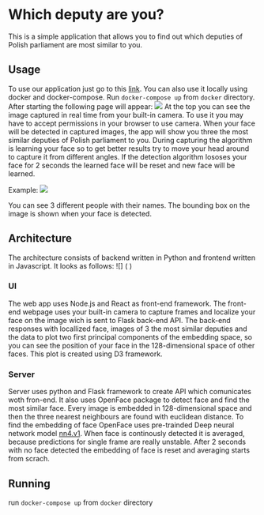 # Which deputy are you?

This is a simple application that allows you to find out which deputies of Polish parliament are most similar to you. 

## Usage

To use our application just go to this [link](http://13.95.133.4:3000). You can also use it locally using docker and docker-compose. Run `docker-compose up` from `docker` directory. After starting the following page will appear:
![](https://lh3.googleusercontent.com/GxPmJXVw-DhOLwAiNCs19YQFgJ422zzk5-6jxaGLFeiZ7jooVTutXtXUIj9-2xJbSxZIgq2Yt1u-m0eWyyuvCK9UsxphR0mED4zTWXN5Z96K6IgaSCKuDtaK6xhX2zusgLrZOk_48FH8p3S3Uhjp-Z_a4PX4CqpFD8Uef_WrvJG3wbKIZU08BYSOWjyzl8zN2Enmq85Imf3Khu1K91CJTjyU0cZ_TylI-M-4j31SHnivujcMsRClkGswuYRHZJ71zzopBjynTQnQYQY-RwOqWm1MNW_pYB8m-Cc1Ms0bNj9R6SyhnMh6WgEQ7T7iEz7BuKGwZ4hp4aQVHVdwQg_wjNJ0v1udQ4lyOCDBpSQr1kIrZRnRNYYj4nNG2wtQhV-8PTpc4wK6GKQuy_NARtocT6QO3IDhAyG-M5uXzamI6h2UBWshqJnwpHhJf_2Dg_p_QqY5dWde8XupHnUPruMrycQjGw1aJsT-abYcocq0_nRKwIJO3S6k0vTmGTJCfAO7TEjBLx_RN2UpEavnuDdbu8e-QiiKdz7UiaLvurMJNwpl9yuvqGLKDKieaMGmRlUJVdatvV3Qlpwqh-e_2Do09JWwzmVWL9p11qBhXts5f-KJ3ghSh2iJFtiFuV3qh3ht1xL54TeDIR6daGr3IFuOCFtZR-8VV8zV2kWJWcoPb_4hobxjAr3ikkTPURTf6Gs-jPiIcp3kH2d5GoySlLU=w876-h797-no)
At the top you can see the image captured in real time from your built-in camera. To use it you may have to accept permissions in your browser to use camera.
When your face will be detected in captured images, the app will show you three the most similar deputies of Polish parliament to you. During capturing the algorithm is learning your face so to get better results try to move your head around to capture it from different angles.
If the detection algorithm lososes your face for 2 seconds the learned face will be reset and new face will be learned. 

Example:
![](https://lh3.googleusercontent.com/q5aFsoIxcLtLYYADVGo2DbDbbdpmIXYZ4TGwC0WPQwhDBjQSzrx4UyUv7AtWii49ggKIs2vp3VEBodnCcrUS98GXGDkhGKo4SfFhh8EspYPx30Uer1uiTyvUCB7j42quweqXV_EXJ0Fdk1dWPL4hlYmyF9my-9nO6ZSASFOMXoVN6Mfv41EnyxB75B1WMf9B8loUC8sBHOMz9CipFsDKK3WKU8CnguR6D1YYOvuJjjLQQhYnzhlhdMTh2VQl1Qg64hbjdLriWvEw-Gah_sAZTTS28JHDUADLNsg9JL0kl2Z0HEhJul6kUVdo47SYFiE495p9VxU1UUnagmdqvWaUN5UxQsKLh6kKYc2OXPevus34NLThZCcJci0unVajGCNDihAir-xDg6a8tWVp1UwH2RQDvRcqui-ibPKsG0ERUg-mA7fdJSz0fb_MUH7YLRa5610BsE2cyibq0k4U5giuXE84NBUEXnllYXuSaDigrRcYwn5_9OOyJdy3iSEVgpxBZq645-DOmX126HAV8LpHrQYo62YJoDLgmNICtdcKxhAhX262mBov6huo53zBoXolc_yeYwI700dL9wo5OVHDnCPicloOunuoTdFI3TFX5LUZTiBv5vJ1QPqj7tm5ZLL3-QvPEqXc8dOfcZqGXnWhAhYOKdMybYnHNR73zXbuG_GqawPZsausenRSBlkb0a-iGCJ8jmXYuwJq2nRPbEs=w648-h551-no)

You can see 3 different people with their names. The bounding box on the image is shown when your face is detected.

## Architecture

The architecture consists of backend written in Python and frontend written in Javascript. It looks as follows:
![] ( )


### UI
The web app uses Node.js and React as front-end framework. The front-end webpage uses your built-in camera to capture frames and localize your face on the image wich is sent to Flask back-end API. The back-end responses with locallized face, images of 3 the most similar deputies and the data to plot two first principal components of the embedding space, so you can see the position of your face in the 128-dimensional space of other faces. This plot is created using D3 framework.

### Server

Server uses python and Flask framework to create API which comunicates woth fron-end. It also uses OpenFace package to detect face and find the most similar face. Every image is embedded in 128-dimensional space and then the three nearest neighbours are found with euclidean distance. To find the embedding of face OpenFace uses pre-trainded Deep neural network model [nn4.v1](https://storage.cmusatyalab.org/openface-models/nn4.v1.t7). When face is continously detected it is averaged, because predictions for single frame are really unstable. After 2 seconds with no face detected the embedding of face is reset and averaging starts from scrach. 


## Running
run `docker-compose up` from `docker` directory
